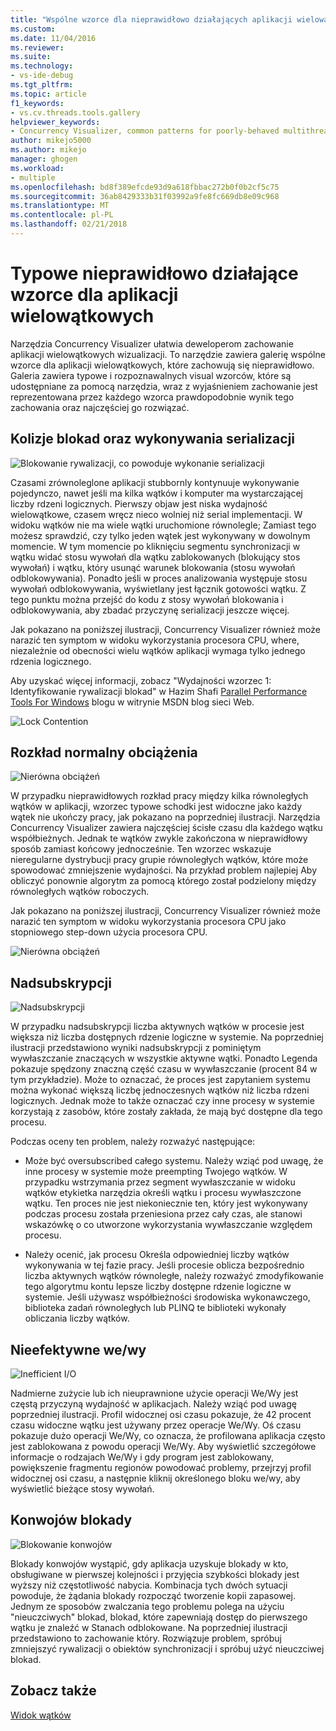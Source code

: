 ```yaml
---
title: "Wspólne wzorce dla nieprawidłowo działających aplikacji wielowątkowych | Dokumentacja firmy Microsoft"
ms.custom: 
ms.date: 11/04/2016
ms.reviewer: 
ms.suite: 
ms.technology:
- vs-ide-debug
ms.tgt_pltfrm: 
ms.topic: article
f1_keywords:
- vs.cv.threads.tools.gallery
helpviewer_keywords:
- Concurrency Visualizer, common patterns for poorly-behaved multithreaded applications
author: mikejo5000
ms.author: mikejo
manager: ghogen
ms.workload:
- multiple
ms.openlocfilehash: bd8f389efcde93d9a618fbbac272b0f0b2cf5c75
ms.sourcegitcommit: 36ab8429333b31f03992a9fe8fc669db8e09c968
ms.translationtype: MT
ms.contentlocale: pl-PL
ms.lasthandoff: 02/21/2018
---
```

# <a name="common-patterns-for-poorly-behaved-multithreaded-applications"></a>Typowe nieprawidłowo działające wzorce dla aplikacji wielowątkowych

Narzędzia Concurrency Visualizer ułatwia deweloperom zachowanie aplikacji wielowątkowych wizualizacji. To narzędzie zawiera galerię wspólne wzorce dla aplikacji wielowątkowych, które zachowują się nieprawidłowo. Galeria zawiera typowe i rozpoznawalnych visual wzorców, które są udostępniane za pomocą narzędzia, wraz z wyjaśnieniem zachowanie jest reprezentowana przez każdego wzorca prawdopodobnie wynik tego zachowania oraz najczęściej go rozwiązać.

## <a name="lock-contention-and-serialized-execution"></a>Kolizje blokad oraz wykonywania serializacji

![Blokowanie rywalizacji, co powoduje wykonanie serializacji](../profiling/media/lockcontention_serialized.png "LockContention_Serialized")

Czasami zrównoleglone aplikacji stubbornly kontynuuje wykonywanie pojedynczo, nawet jeśli ma kilka wątków i komputer ma wystarczającej liczby rdzeni logicznych. Pierwszy objaw jest niska wydajność wielowątkowe, czasem wręcz nieco wolniej niż serial implementacji. W widoku wątków nie ma wiele wątki uruchomione równolegle; Zamiast tego możesz sprawdzić, czy tylko jeden wątek jest wykonywany w dowolnym momencie. W tym momencie po kliknięciu segmentu synchronizacji w wątku widać stosu wywołań dla wątku zablokowanych (blokujący stos wywołań) i wątku, który usunąć warunek blokowania (stosu wywołań odblokowywania). Ponadto jeśli w proces analizowania występuje stosu wywołań odblokowywania, wyświetlany jest łącznik gotowości wątku. Z tego punktu można przejść do kodu z stosy wywołań blokowania i odblokowywania, aby zbadać przyczynę serializacji jeszcze więcej.

Jak pokazano na poniższej ilustracji, Concurrency Visualizer również może narazić ten symptom w widoku wykorzystania procesora CPU, where, niezależnie od obecności wielu wątków aplikacji wymaga tylko jednego rdzenia logicznego.

Aby uzyskać więcej informacji, zobacz "Wydajności wzorzec 1: Identyfikowanie rywalizacji blokad" w Hazim Shafi [Parallel Performance Tools For Windows](http://go.microsoft.com/fwlink/?LinkID=160569) blogu w witrynie MSDN blog sieci Web.

![Lock Contention](../profiling/media/lockcontention_2.png "LockContention_2")

## <a name="uneven-workload-distribution"></a>Rozkład normalny obciążenia

![Nierówna obciążeń](../profiling/media/unevenworkload_1.png "UnevenWorkLoad_1")

W przypadku nieprawidłowych rozkład pracy między kilka równoległych wątków w aplikacji, wzorzec typowe schodki jest widoczne jako każdy wątek nie ukończy pracy, jak pokazano na poprzedniej ilustracji. Narzędzia Concurrency Visualizer zawiera najczęściej ścisłe czasu dla każdego wątku współbieżnych. Jednak te wątków zwykle zakończona w nieprawidłowy sposób zamiast końcowy jednocześnie. Ten wzorzec wskazuje nieregularne dystrybucji pracy grupie równoległych wątków, które może spowodować zmniejszenie wydajności. Na przykład problem najlepiej Aby obliczyć ponownie algorytm za pomocą którego został podzielony między równoległych wątków roboczych.

Jak pokazano na poniższej ilustracji, Concurrency Visualizer również może narazić ten symptom w widoku wykorzystania procesora CPU jako stopniowego step-down użycia procesora CPU.

![Nierówna obciążeń](../profiling/media/unevenworkload_2.png "UnevenWorkload_2")

## <a name="oversubscription"></a>Nadsubskrypcji

![Nadsubskrypcji](../profiling/media/oversubscription.png "Nadsubskrypcji")

W przypadku nadsubskrypcji liczba aktywnych wątków w procesie jest większa niż liczba dostępnych rdzenie logiczne w systemie. Na poprzedniej ilustracji przedstawiono wyniki nadsubskrypcji z pominiętym wywłaszczanie znaczących w wszystkie aktywne wątki. Ponadto Legenda pokazuje spędzony znaczną część czasu w wywłaszczanie (procent 84 w tym przykładzie). Może to oznaczać, że proces jest zapytaniem systemu można wykonać większą liczbę jednoczesnych wątków niż liczba rdzeni logicznych. Jednak może to także oznaczać czy inne procesy w systemie korzystają z zasobów, które zostały zakłada, że mają być dostępne dla tego procesu.

Podczas oceny ten problem, należy rozważyć następujące:

- Może być oversubscribed całego systemu. Należy wziąć pod uwagę, że inne procesy w systemie może preempting Twojego wątków. W przypadku wstrzymania przez segment wywłaszczanie w widoku wątków etykietka narzędzia określi wątku i procesu wywłaszczone wątku. Ten proces nie jest niekoniecznie ten, który jest wykonywany podczas procesu została przeniesiona przez cały czas, ale stanowi wskazówkę o co utworzone wykorzystania wywłaszczanie względem procesu.

- Należy ocenić, jak procesu Określa odpowiedniej liczby wątków wykonywania w tej fazie pracy. Jeśli procesie oblicza bezpośrednio liczba aktywnych wątków równoległe, należy rozważyć zmodyfikowanie tego algorytmu kontu lepsze liczby dostępne rdzenie logiczne w systemie. Jeśli używasz współbieżności środowiska wykonawczego, biblioteka zadań równoległych lub PLINQ te biblioteki wykonały obliczania liczby wątków.

## <a name="inefficient-io"></a>Nieefektywne we/wy

![Inefficient I&#47;O](../profiling/media/inefficient_io.png "Inefficient_IO")

Nadmierne zużycie lub ich nieuprawnione użycie operacji We/Wy jest częstą przyczyną wydajność w aplikacjach. Należy wziąć pod uwagę poprzedniej ilustracji. Profil widocznej osi czasu pokazuje, że 42 procent czasu widoczne wątku jest używany przez operacje We/Wy. Oś czasu pokazuje dużo operacji We/Wy, co oznacza, że profilowana aplikacja często jest zablokowana z powodu operacji We/Wy. Aby wyświetlić szczegółowe informacje o rodzajach We/Wy i gdy program jest zablokowany, powiększenie fragmentu regionów powodować problemy, przejrzyj profil widocznej osi czasu, a następnie kliknij określonego bloku we/wy, aby wyświetlić bieżące stosy wywołań.

## <a name="lock-convoys"></a>Konwojów blokady

![Blokowanie konwojów](../profiling/media/lock_convoys.png "Lock_Convoys")

Blokady konwojów wystąpić, gdy aplikacja uzyskuje blokady w kto, obsługiwane w pierwszej kolejności i przyjęcia szybkości blokady jest wyższy niż częstotliwość nabycia. Kombinacja tych dwóch sytuacji powoduje, że żądania blokady rozpocząć tworzenie kopii zapasowej. Jednym ze sposobów zwalczania tego problemu polega na użyciu "nieuczciwych" blokad, blokad, które zapewniają dostęp do pierwszego wątku je znaleźć w Stanach odblokowane. Na poprzedniej ilustracji przedstawiono to zachowanie który. Rozwiązuje problem, spróbuj zmniejszyć rywalizacji o obiektów synchronizacji i spróbuj użyć nieuczciwej blokad.

## <a name="see-also"></a>Zobacz także

[Widok wątków](../profiling/threads-view-parallel-performance.md)